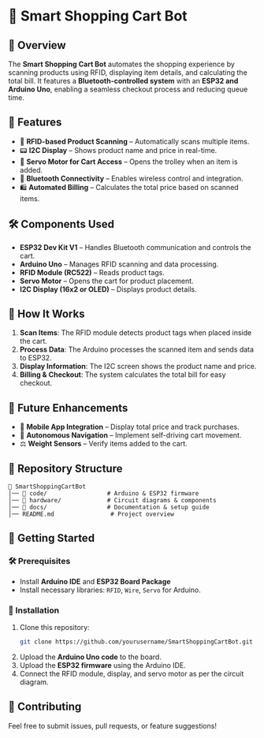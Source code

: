 # 🛒 Smart Shopping Cart Bot

## 📌 Overview
The **Smart Shopping Cart Bot** automates the shopping experience by scanning products using RFID, displaying item details, and calculating the total bill. It features a **Bluetooth-controlled system** with an **ESP32 and Arduino Uno**, enabling a seamless checkout process and reducing queue time.

## 🔧 Features
- 📡 **RFID-based Product Scanning** – Automatically scans multiple items.
- 📟 **I2C Display** – Shows product name and price in real-time.
- 🔄 **Servo Motor for Cart Access** – Opens the trolley when an item is added.
- 📶 **Bluetooth Connectivity** – Enables wireless control and integration.
- 🛍 **Automated Billing** – Calculates the total price based on scanned items.

## 🛠 Components Used
- **ESP32 Dev Kit V1** – Handles Bluetooth communication and controls the cart.
- **Arduino Uno** – Manages RFID scanning and data processing.
- **RFID Module (RC522)** – Reads product tags.
- **Servo Motor** – Opens the cart for product placement.
- **I2C Display (16x2 or OLED)** – Displays product details.

## 📜 How It Works
1. **Scan Items**: The RFID module detects product tags when placed inside the cart.
2. **Process Data**: The Arduino processes the scanned item and sends data to ESP32.
3. **Display Information**: The I2C screen shows the product name and price.
4. **Billing & Checkout**: The system calculates the total bill for easy checkout.

## 🚀 Future Enhancements
- 📲 **Mobile App Integration** – Display total price and track purchases.
- 🤖 **Autonomous Navigation** – Implement self-driving cart movement.
- ⚖️ **Weight Sensors** – Verify items added to the cart.

## 📂 Repository Structure
```
📁 SmartShoppingCartBot
│── 📂 code/                 # Arduino & ESP32 firmware
│── 📂 hardware/             # Circuit diagrams & components
│── 📂 docs/                 # Documentation & setup guide
│── README.md                # Project overview
```

## 📌 Getting Started
### 🛠 Prerequisites
- Install **Arduino IDE** and **ESP32 Board Package**
- Install necessary libraries: `RFID`, `Wire`, `Servo` for Arduino.

### 🚀 Installation
1. Clone this repository:
   ```bash
   git clone https://github.com/yourusername/SmartShoppingCartBot.git
   ```
2. Upload the **Arduino Uno code** to the board.
3. Upload the **ESP32 firmware** using the Arduino IDE.
4. Connect the RFID module, display, and servo motor as per the circuit diagram.

## 🤝 Contributing
Feel free to submit issues, pull requests, or feature suggestions!

